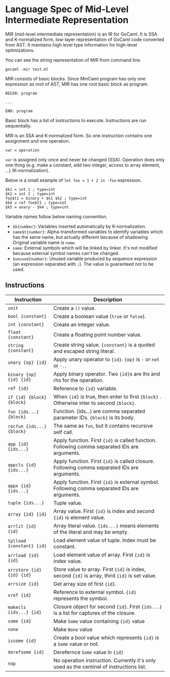Language Spec of Mid-Level Intermediate Representation
======================================================

MIR (mid-level intermediate representation) is an IR for GoCaml. It is SSA and K-normalized form, low-layer representation of GoCaml code converted from AST. It maintains high level type information for high-level optimizations.

You can see the string representation of MIR from command line.

```
gocaml -mir test.ml
```

MIR consists of basic blocks. Since MinCaml program has only one expression as root of AST, MIR has one root basic block as program.

```
BEGIN: program

...

END: program
```

Basic block has a list of instructions to execute. Instructions are run sequentially.

MIR is an SSA and K-normalized form. So one instruction contains one assignment and one operation.

```
var = operation
```

`var` is assigned only once and never be changed (SSA). Operation does only one thing (e.g. make a constant, add two integer, access to array element, ...) (K-normalization).


Below is a small example of `let foo = 1 + 2 in -foo` expression.

```
$k1 = int 1 ; type=int
$k2 = int 2 ; type=int
foo$t1 = binary + $k1 $k2 ; type=int
$k4 = ref foo$t1 ; type=int
$k5 = unary - $k4 ; type=int
```

Variable names follow below naming convention.

- `$k{number}`: Variables inserted automatically by K-normalization.
- `name$t{number}`: Alpha-transformed variables to identify variables which has the same name, but actually different because of shadowing. Original variable name is `name`.
- `name`: External symbols which will be linked by linker. It's not modified because external symbol names can't be changed.
- `$unused{number}`: Unused variable produced by sequence expression (an expression separated with `;`). The value is guaranteed not to be used.

## Instructions

| Instruction               | Description                                                                                     |
|---------------------------|-------------------------------------------------------------------------------------------------|
| `unit`                    | Create a `()` value.                                                                            |
| `bool {constant}`         | Create a boolean value (`true` or `false`).                                                     |
| `int {constant}`          | Create an integer value.                                                                        |
| `float {constant}`        | Create a floating point number value.                                                           |
| `string {constant}`       | Create string value. `{constant}` is a quoted and escaped string literal.                       |
| `unary {op} {id}`         | Apply unary operator to `{id}`. `{op}` is `-` or `not` or `-.`.                                 |
| `binary {op} {id} {id}`   | Apply binary operator. Two `{id}`s are lhs and rhs for the operation.                           |
| `ref {id}`                | Reference to `{id}` variable.                                                                   |
| `if {id} {block} {block}` | When `{id}` is true, then enter to first `{block}` . Otherwise inter to second `{block}`.       |
| `fun {ids...} {block}`    | Function. {ids...} are comma separated parameter IDs. `{block}` is its body.                    |
| `recfun {ids...} {block}` | The same as `fun`, but it contains recursive self call.                                         |
| `app {id} {ids...}`       | Apply function. First `{id}` is called function. Following comma separated IDs are arguments.   |
| `appcls {id} {ids...}`    | Apply function. First `{id}` is called closure. Following comma separated IDs are arguments.    |
| `appx {id} {ids...}`      | Apply function. First `{id}` is external symbol. Following comma separated IDs are arguments.   |
| `tuple {ids...}`          | Tuple value.                                                                                    |
| `array {id} {id}`         | Array value. First `{id}` is index and second `{id}` is element value.                          |
| `arrlit {id} {id}`        | Array literal value. `{ids...}` means elements of the literal and may be empty.                 |
| `tplload {constant} {id}` | Load element value of tuple. Index must be constant.                                            |
| `arrload {id} {id}`       | Load element value of array. First `{id}` is index value.                                       |
| `arrstore {id} {id} {id}` | Store value to array. First `{id}` is index, second `{id}` is array, third `{id}` is set value. |
| `arrsize {id}`            | Get array size of first `{id}`.                                                                 |
| `xref {id}`               | Reference to external symbol. `{id}` represents the symbol.                                     |
| `makecls {ids...} {id}`   | Closure object for second `{id}`. First `{ids...}` is a list for captures of the closure.       |
| `some {id}`               | Make `Some` value containing `{id}` value                                                       |
| `none`                    | Make `None` value                                                                               |
| `issome {id}`             | Create a bool value which represents `{id}` is a `Some` value or not.                           |
| `derefsome {id}`          | Derefernce `Some` value in `{id}`                                                               |
| `nop`                     | No operation instruction. Currently it's only used as the centinel of instructions list.        |

